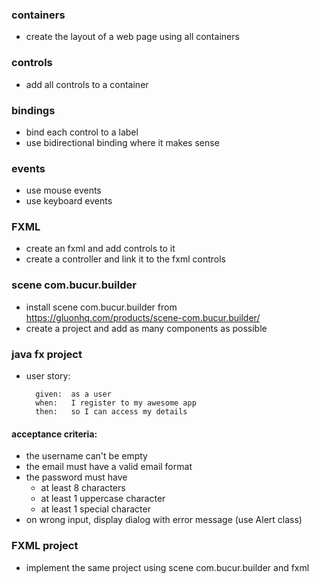 ### containers
- create the layout of a web page using all containers

### controls
- add all controls to a container

### bindings
- bind each control to a label
- use bidirectional binding where it makes sense

### events
- use mouse events
- use keyboard events

### FXML
- create an fxml and add controls to it
- create a controller and link it to the fxml controls

### scene com.bucur.builder

- install scene com.bucur.builder from https://gluonhq.com/products/scene-com.bucur.builder/
- create a project and add as many components as possible

### java fx project
- user story: 
    
        given:  as a user
        when:   I register to my awesome app
        then:   so I can access my details

#### acceptance criteria:
- the username can't be empty
- the email must have a valid email format
- the password must have
    - at least 8 characters
    - at least 1 uppercase character
    - at least 1 special character
- on wrong input, display dialog with error message (use Alert class)

### FXML project
- implement the same project using scene com.bucur.builder and fxml
